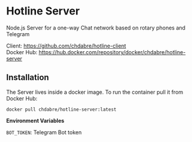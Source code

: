 # Hotline Server

Node.js Server for a one-way Chat network based on rotary phones and Telegram

Client: https://github.com/chdabre/hotline-client <br>
Docker Hub: https://hub.docker.com/repository/docker/chdabre/hotline-server

## Installation

The Server lives inside a docker image. To run the container pull it from Docker Hub:

```
docker pull chdabre/hotline-server:latest
```

**Environment Variables**

`BOT_TOKEN`: Telegram Bot token
